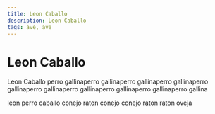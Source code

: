 ```yaml
---
title: Leon Caballo
description: Leon Caballo
tags: ave, ave
---
```


# Leon Caballo

Leon Caballo perro gallinaperro gallinaperro gallinaperro gallinaperro gallinaperro gallinaperro gallinaperro gallinaperro gallinaperro gallina

leon perro caballo conejo raton conejo conejo raton raton oveja